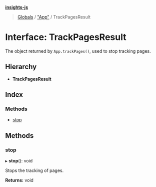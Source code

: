**[insights-js](../README.md)**

> [Globals](../globals.md) / ["App"](../modules/_app_.md) / TrackPagesResult

# Interface: TrackPagesResult

The object returned by `App.trackPages()`, used to stop tracking pages.

## Hierarchy

* **TrackPagesResult**

## Index

### Methods

* [stop](_app_.trackpagesresult.md#stop)

## Methods

### stop

▸ **stop**(): void

Stops the tracking of pages.

**Returns:** void
